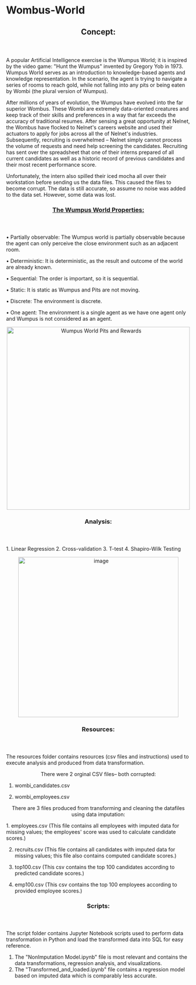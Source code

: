 # Wombus-World
<p align="center">
 <header>
   <h2>Concept:</h2>
 </header>
 </p>

   A popular Artificial Intelligence exercise is the Wumpus World; it is inspired by the video game: "Hunt the Wumpus" invented by Gregory Yob in 1973. Wumpus World serves as an introduction to knowledge-based agents and knowledge representation. In the scenario, the agent is trying to navigate a series of rooms to reach gold, while not falling into any pits or being eaten by Wombi (the plural version of Wumpus).
  
   After millions of years of evolution, the Wumpus have evolved into the far superior Wombus. These Wombi are extremely data-oriented creatures and keep track of their skills and preferences in a way that far exceeds the accuracy of traditional resumes. After sensing a great opportunity at Nelnet, the Wombus have flocked to Nelnet's careers website and used their actuators to apply for jobs across all the of Nelnet's industries. Subsequently, recruiting is overwhelmed – Nelnet simply cannot process the volume of requests and need help screening the candidates. Recruiting has sent over the spreadsheet that one of their interns prepared of all current candidates as well as a historic record of previous candidates and their most recent performance score.
  
   Unfortunately, the intern also spilled their iced mocha all over their workstation before sending us the data files. This caused the files to become corrupt. The data is still accurate, so assume no noise was added to the data set. However, some data was lost.
  
<p align="center">
<header>
                         <h3><a href="https://www.javatpoint.com/the-wumpus-world-in-artificial-intelligence">The Wumpus World Properties:</a></h3>
</header>
</p>
 

• Partially observable: The Wumpus world is partially observable because the agent can only perceive the close environment such as an adjacent room.

• Deterministic: It is deterministic, as the result and outcome of the world are already known.

• Sequential: The order is important, so it is sequential.

• Static: It is static as Wumpus and Pits are not moving.

• Discrete: The environment is discrete.

• One agent: The environment is a single agent as we have one agent only and Wumpus is not considered as an agent.

<p align="center">
<img width="500" src="https://repository-images.githubusercontent.com/254698189/4d035600-0afd-11eb-8052-a3f9a9d74041" alt="Wumpus World Pits and Rewards">
</p>
  
  
 <p align="center">
 <header>
 <h3>Analysis:</h3>
 </header>
 </p>
 1. Linear Regression 
 2. Cross-validation 
 3. T-test
 4. Shapiro-Wilk Testing


<p align="center">
 <img width="438" alt="image" src="https://user-images.githubusercontent.com/110564772/208702400-f7119199-13d0-4ed3-beb8-cd482ec55b07.png">
</p> 
  
<p align="center">
 <header>
<h3>Resources:</h3>
 </header>
 </p>
 

The resources folder contains resources (csv files and instructions) used to execute analysis and produced from data transformation. 

<p align="center">
There were 2 orginal CSV files– both corrupted:
</p>

1. wombi_candidates.csv
 
2. wombi_employees.csv

<p align="center">
There are 3 files produced from transforming and cleaning the datafiles using data imputation:
</p>
1. employees.csv (This file contains all employees with imputed data for missing values; the employees' score was used to calculate candidate scores.) 

2. recruits.csv (This file contains all candidates with imputed data for missing values; this file also contains computed candidate scores.)


3. top100.csv (This csv contains the top 100 candidates according to predicted candidate scores.)


4. emp100.csv (This csv contains the top 100 employees according to provided employee scores.)

<p align="center">
 <header>
 <h3>Scripts:</h3>
 </header>
 </p>
 
 
The script folder contains Jupyter Notebook scripts used to perform data transformation in Python and load the transformed data into SQL for easy reference. 
1. The "NonImputation Model.ipynb" file is most relevant and contains the data transformations, regression analysis, and  visualizations.
2. The "Transformed_and_loaded.ipynb" file contains a regression model based on imputed data which is comparably less accurate.  
